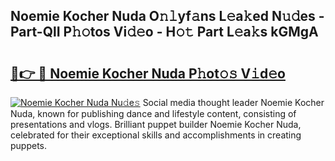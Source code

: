 ## Noemie Kocher Nuda O𝚗𝚕yf𝚊ns L𝚎a𝚔ed N𝚞𝚍es - Part-QlI P𝚑𝚘tos Vi𝚍𝚎o - H𝚘𝚝 Part L𝚎a𝚔s kGMgA

# <h2><a href="http://kf5ny1h.oniu.top/?m=Noemie+Kocher+Nuda">🔗👉 🔴 Noemie Kocher Nuda P𝚑ot𝚘𝚜 V𝚒d𝚎o</a></h2>

[![Noemie Kocher Nuda Nu𝚍e𝚜](https://i.imgur.com/0qMVB7G.gif)](http://kf5ny1h.oniu.top/?m=Noemie+Kocher+Nuda)
Social media thought leader Noemie Kocher Nuda, known for publishing dance and lifestyle content, consisting of presentations and vlogs. Brilliant puppet builder Noemie Kocher Nuda, celebrated for their exceptional skills and accomplishments in creating puppets.  
